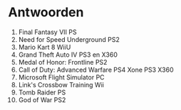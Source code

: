 # Antwoorden

1. Final Fantasy VII
   PS
2. Need for Speed Underground
   PS2
3. Mario Kart 8
   WiiU
4. Grand Theft Auto IV
   PS3 en X360
5. Medal of Honor: Frontline
   PS2
6. Call of Duty: Advanced Warfare
   PS4 Xone PS3 X360
7. Microsoft Flight Simulator
   PC
8. Link's Crossbow Training
   Wii
9.  Tomb Raider
    PS 
10. God of War
    PS2